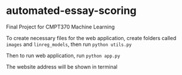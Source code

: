 # automated-essay-scoring
Final Project for CMPT370 Machine Learning

To create necessary files for the web application, create folders called `images` and `linreg_models`, then run `python utils.py`

Then to run web application, run `python app.py`

The website address will be shown in terminal

